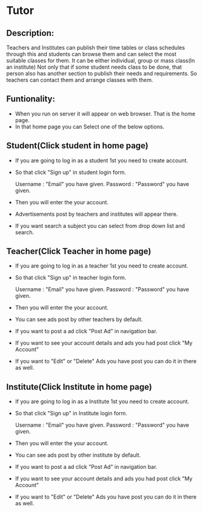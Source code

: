 # Tutor


Description:
------------

Teachers and Institutes can publish their time tables or class schedules through this and students can browse them and can select the most suitable classes for them. It can be either individual, group or mass class(In an institute) Not only that if some student needs class to be done, that person also has another section to publish their needs and requirements. So teachers can contact them and arrange classes with them.


Funtionality:
-------------

  * When you run on server it will appear on web browser. That is the home page.
  * In that home page you can Select one of the below options.


  Student(Click student in home page)
  ----------------------------------

  * If you are going to log in as a student 1st you need to create account.
  * So that click "Sign up" in student login form.

    Username : "Email" you have given.
    Password : "Password" you have given. 
  
  * Then you will enter the your account.
  * Advertisements post by teachers and institutes will appear there.
  * If you want search a subject you can select from drop down list and search.


  Teacher(Click Teacher in home page)
  -----------------------------------

  * If you are going to log in as a teacher 1st you need to create account.
  * So that click "Sign up" in teacher login form. 

    Username : "Email" you have given.
    Password : "Password" you have given. 

  * Then you will enter the your account.
  * You can see ads post by other teachers by default.
  * If you want to post a ad click "Post Ad" in navigation bar.
  * If you want to see your account details and ads you had post click "My Account"
  * If you want to "Edit" or "Delete" Ads you have post you can do it in there as well.

  Institute(Click Institute in home page)
  -----------------------------------

  * If you are going to log in as a Institute 1st you need to create account.
  * So that click "Sign up" in Institute login form. 

    Username : "Email" you have given.
    Password : "Password" you have given. 

  * Then you will enter the your account.
  * You can see ads post by other institute by default.
  * If you want to post a ad click "Post Ad" in navigation bar.
  * If you want to see your account details and ads you had post click "My Account"
  * If you want to "Edit" or "Delete" Ads you have post you can do it in there as well.
